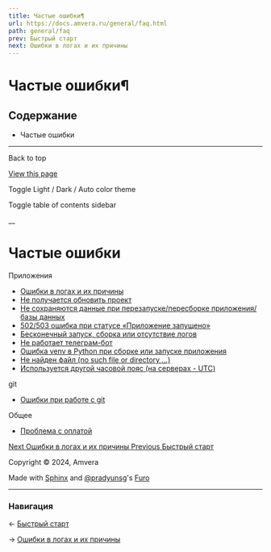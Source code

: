 ```yaml
---
title: Частые ошибки¶
url: https://docs.amvera.ru/general/faq.html
path: general/faq
prev: Быстрый старт
next: Ошибки в логах и их причины
---
```


# Частые ошибки¶

## Содержание

- Частые ошибки

---

Back to top

[ View this page ](<../_sources/general/faq.rst.txt> "View this page")

Toggle Light / Dark / Auto color theme

Toggle table of contents sidebar

__

# Частые ошибки

Приложения
* [Ошибки в логах и их причины](<FAQ/errors-in-logs.html>)
* [Не получается обновить проект](<FAQ/update.html>)
* [Не сохраняются данные при перезапуске/пересборке приложения/базы данных](<FAQ/data-saving.html>)
* [502/503 ошибка при статусе «Приложение запущено»](<FAQ/502-503-error.html>)
* [Бесконечный запуск, сборка или отсутствие логов](<FAQ/infinite-build-run.html>)
* [Не работает телеграм-бот](<FAQ/tgbot.html>)
* [Ошибка venv в Python при сборке или запуске приложения](<FAQ/enverror.html>)
* [Не найден файл (no such file or directory …)](<FAQ/not-found-file.html>)
* [Используется другой часовой пояс (на серверах - UTC)](<FAQ/UTC-time.html>)

git
* [Ошибки при работе с git](<../applications/git/freq-errors.html>)

Общее
* [Проблема с оплатой](<FAQ/payments.html>)

[ Next Ошибки в логах и их причины ](<FAQ/errors-in-logs.html>) [ Previous Быстрый старт ](<../applications/quick-start.html>)

Copyright © 2024, Amvera 

Made with [Sphinx](<https://www.sphinx-doc.org/>) and [@pradyunsg](<https://pradyunsg.me>)'s [Furo](<https://github.com/pradyunsg/furo>)


---

### Навигация

← [Быстрый старт](applications/quick-start.md)

→ [Ошибки в логах и их причины](FAQ/errors-in-logs.md)
